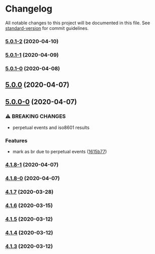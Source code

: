 # Changelog

All notable changes to this project will be documented in this file. See [standard-version](https://github.com/conventional-changelog/standard-version) for commit guidelines.

### [5.0.1-2](https://github.com/doniseferi/suntimes/compare/v5.0.1-1...v5.0.1-2) (2020-04-10)

### [5.0.1-1](https://github.com/doniseferi/suntimes/compare/v5.0.1-0...v5.0.1-1) (2020-04-09)

### [5.0.1-0](https://github.com/doniseferi/suntimes/compare/v5.0.0...v5.0.1-0) (2020-04-08)

## [5.0.0](https://github.com/doniseferi/suntimes/compare/v5.0.0-0...v5.0.0) (2020-04-07)

## [5.0.0-0](https://github.com/doniseferi/suntimes/compare/v4.1.7...v5.0.0-0) (2020-04-07)


### ⚠ BREAKING CHANGES

* perpetual events and iso8601 results

### Features

* mark as br due to perpetual events ([1615b77](https://github.com/doniseferi/suntimes/commit/1615b77602e9de3aa623ebe3eefd064be4cece45))

### [4.1.8-1](https://github.com/doniseferi/suntimes/compare/v4.1.8-0...v4.1.8-1) (2020-04-07)

### [4.1.8-0](https://github.com/doniseferi/suntimes/compare/v4.1.7...v4.1.8-0) (2020-04-07)

### [4.1.7](https://github.com/doniseferi/suntimes/compare/v4.1.6...v4.1.7) (2020-03-28)

### [4.1.6](https://github.com/doniseferi/suntimes/compare/v4.1.5...v4.1.6) (2020-03-15)

### [4.1.5](https://github.com/doniseferi/suntimes/compare/v4.1.4...v4.1.5) (2020-03-12)

### [4.1.4](https://github.com/doniseferi/suntimes/compare/v4.1.2...v4.1.4) (2020-03-12)

### [4.1.3](https://github.com/doniseferi/suntimes/compare/v4.1.2...v4.1.3) (2020-03-12)
